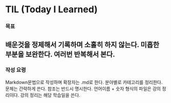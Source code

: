 # TIL (Today I Learned)

### 목표
배운것을 정제해서 기록하며 소홀히 하지 않는다.
미흡한 부분을 보완한다.
여러번 반복해서 본다.
---
### 작성 요령
Markdown문법으로 작성하며 확장자는 .md로 한다.
분야별로 카테고리를 정리한다.
문체는 간략하게 쓴다.
참조는 반드시 명시한다.
언어이름 + 숫자 형식의 파일은 강의 정리이다.
강의 정리는 해당 학습일을 쓴다.
